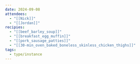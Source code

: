```yaml
---
date: 2024-09-08
attendees:
  - "[[Nick]]"
  - "[[Jordan]]"
recipies:
  - "[[beef_barley_soup]]"
  - "[[breakfast_egg_muffin]]"
  - "[[pork_sausage_patties]]"
  - "[[30-min_oven_baked_boneless_skinless_chicken_thighs]]"
tags:
  - type/instance
---
```

